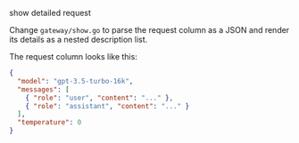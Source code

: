 show detailed request

Change `gateway/show.go` to parse the request column as a JSON and render its details as a nested description list.

The request column looks like this:

```json
{
  "model": "gpt-3.5-turbo-16k",
  "messages": [
    { "role": "user", "content": "..." },
    { "role": "assistant", "content": "..." }
  ],
  "temperature": 0
}
```
